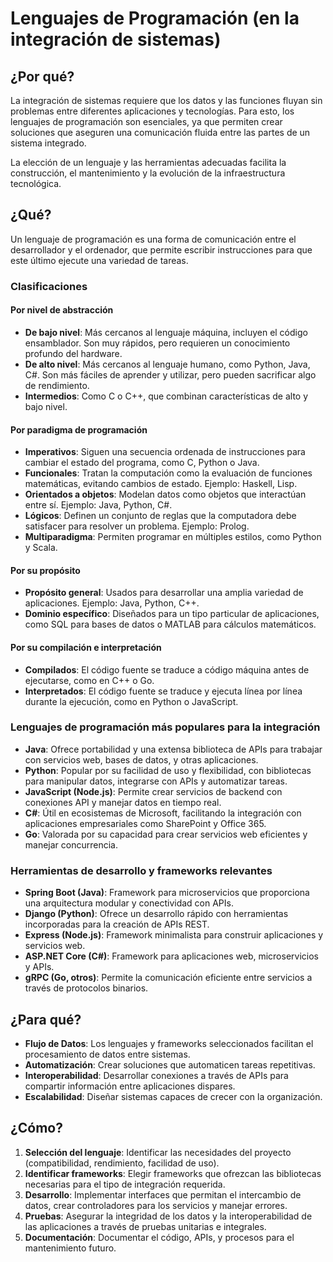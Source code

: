 # Lenguajes de Programación (en la integración de sistemas)

## ¿Por qué?

La integración de sistemas requiere que los datos y las funciones fluyan sin problemas entre diferentes aplicaciones y tecnologías. Para esto, los lenguajes de programación son esenciales, ya que permiten crear soluciones que aseguren una comunicación fluida entre las partes de un sistema integrado.

La elección de un lenguaje y las herramientas adecuadas facilita la construcción, el mantenimiento y la evolución de la infraestructura tecnológica.

## ¿Qué?

Un lenguaje de programación es una forma de comunicación entre el desarrollador y el ordenador, que permite escribir instrucciones para que este último ejecute una variedad de tareas.

### Clasificaciones

#### Por nivel de abstracción

- **De bajo nivel**: Más cercanos al lenguaje máquina, incluyen el código ensamblador. Son muy rápidos, pero requieren un conocimiento profundo del hardware.
- **De alto nivel**: Más cercanos al lenguaje humano, como Python, Java, C#. Son más fáciles de aprender y utilizar, pero pueden sacrificar algo de rendimiento.
- **Intermedios**: Como C o C++, que combinan características de alto y bajo nivel.

#### Por paradigma de programación

- **Imperativos**: Siguen una secuencia ordenada de instrucciones para cambiar el estado del programa, como C, Python o Java.
- **Funcionales**: Tratan la computación como la evaluación de funciones matemáticas, evitando cambios de estado. Ejemplo: Haskell, Lisp.
- **Orientados a objetos**: Modelan datos como objetos que interactúan entre sí. Ejemplo: Java, Python, C#.
- **Lógicos**: Definen un conjunto de reglas que la computadora debe satisfacer para resolver un problema. Ejemplo: Prolog.
- **Multiparadigma**: Permiten programar en múltiples estilos, como Python y Scala.

#### Por su propósito

- **Propósito general**: Usados para desarrollar una amplia variedad de aplicaciones. Ejemplo: Java, Python, C++.
- **Dominio específico**: Diseñados para un tipo particular de aplicaciones, como SQL para bases de datos o MATLAB para cálculos matemáticos.

#### Por su compilación e interpretación

- **Compilados**: El código fuente se traduce a código máquina antes de ejecutarse, como en C++ o Go.
- **Interpretados**: El código fuente se traduce y ejecuta línea por línea durante la ejecución, como en Python o JavaScript.

### Lenguajes de programación más populares para la integración

- **Java**: Ofrece portabilidad y una extensa biblioteca de APIs para trabajar con servicios web, bases de datos, y otras aplicaciones.
- **Python**: Popular por su facilidad de uso y flexibilidad, con bibliotecas para manipular datos, integrarse con APIs y automatizar tareas.
- **JavaScript (Node.js)**: Permite crear servicios de backend con conexiones API y manejar datos en tiempo real.
- **C#**: Útil en ecosistemas de Microsoft, facilitando la integración con aplicaciones empresariales como SharePoint y Office 365.
- **Go**: Valorada por su capacidad para crear servicios web eficientes y manejar concurrencia.

### Herramientas de desarrollo y frameworks relevantes

- **Spring Boot (Java)**: Framework para microservicios que proporciona una arquitectura modular y conectividad con APIs.
- **Django (Python)**: Ofrece un desarrollo rápido con herramientas incorporadas para la creación de APIs REST.
- **Express (Node.js)**: Framework minimalista para construir aplicaciones y servicios web.
- **ASP.NET Core (C#)**: Framework para aplicaciones web, microservicios y APIs.
- **gRPC (Go, otros)**: Permite la comunicación eficiente entre servicios a través de protocolos binarios.

## ¿Para qué?

- **Flujo de Datos**: Los lenguajes y frameworks seleccionados facilitan el procesamiento de datos entre sistemas.
- **Automatización**: Crear soluciones que automaticen tareas repetitivas.
- **Interoperabilidad**: Desarrollar conexiones a través de APIs para compartir información entre aplicaciones dispares.
- **Escalabilidad**: Diseñar sistemas capaces de crecer con la organización.

## ¿Cómo?

1. **Selección del lenguaje**: Identificar las necesidades del proyecto (compatibilidad, rendimiento, facilidad de uso).
2. **Identificar frameworks**: Elegir frameworks que ofrezcan las bibliotecas necesarias para el tipo de integración requerida.
3. **Desarrollo**: Implementar interfaces que permitan el intercambio de datos, crear controladores para los servicios y manejar errores.
4. **Pruebas**: Asegurar la integridad de los datos y la interoperabilidad de las aplicaciones a través de pruebas unitarias e integrales.
5. **Documentación**: Documentar el código, APIs, y procesos para el mantenimiento futuro.
